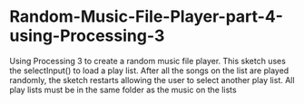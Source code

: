 # Random-Music-File-Player-part-4-using-Processing-3
Using Processing 3 to create a random music file player.
This sketch uses the selectInput() to load a play list. 
After all the songs on the list are played randomly, 
the sketch restarts allowing the user to select another play list.
All play lists must be in the same folder as the music on the lists
